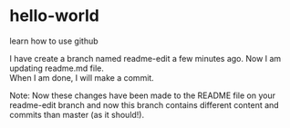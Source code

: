 # hello-world
learn how to use  github

I have create a branch named readme-edit a few minutes ago. 
Now I am updating readme.md file.  
When I am done, I will make a commit.

Note: Now these changes have been made to the README file on your readme-edit branch and now this branch contains different content and commits than master (as it should!).
